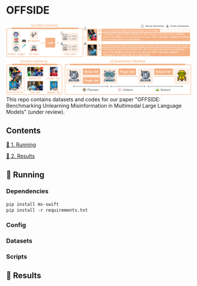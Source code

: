 # OFFSIDE 
![示例图片](./pipeline.png)
This repo contains datasets and codes for our paper "OFFSIDE: Benchmarking Unlearning Misinformation in Multimodal Large Language Models" (under review).

## Contents

[:running: 1. Running](#running)

[:1234: 2. Results](#results)


## <a name="running"/> :running: Running

### Dependencies

```
pip install ms-swift 
pip install -r requirements.txt
```

### Config



### Datasets


### Scripts


## <a name="results"/> :1234: Results




